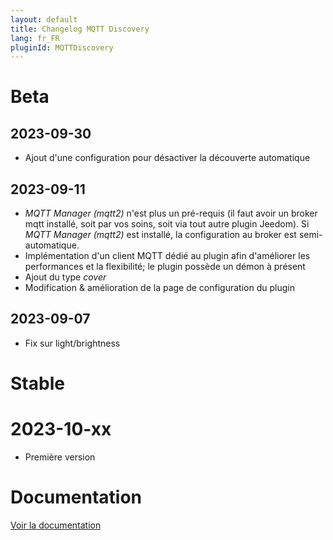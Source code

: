 ```yaml
---
layout: default
title: Changelog MQTT Discovery
lang: fr_FR
pluginId: MQTTDiscovery
---
```


# Beta

## 2023-09-30

- Ajout d'une configuration pour désactiver la découverte automatique

## 2023-09-11

- *MQTT Manager (mqtt2)* n'est plus un pré-requis (il faut avoir un broker mqtt installé, soit par vos soins, soit via tout autre plugin Jeedom). Si *MQTT Manager (mqtt2)* est installé, la configuration au broker est semi-automatique.
- Implémentation d'un client MQTT dédié au plugin afin d'améliorer les performances et la flexibilité; le plugin possède un démon à présent
- Ajout du type *cover*
- Modification & amélioration de la page de configuration du plugin

## 2023-09-07

- Fix sur light/brightness

# Stable

# 2023-10-xx

- Première version

# Documentation

[Voir la documentation]({{site.baseurl}}/{{page.pluginId}}/{{page.lang}})
